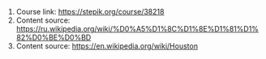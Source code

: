 1) Course link: https://stepik.org/course/38218
2) Content source: https://ru.wikipedia.org/wiki/%D0%A5%D1%8C%D1%8E%D1%81%D1%82%D0%BE%D0%BD
3) Content source: https://en.wikipedia.org/wiki/Houston
